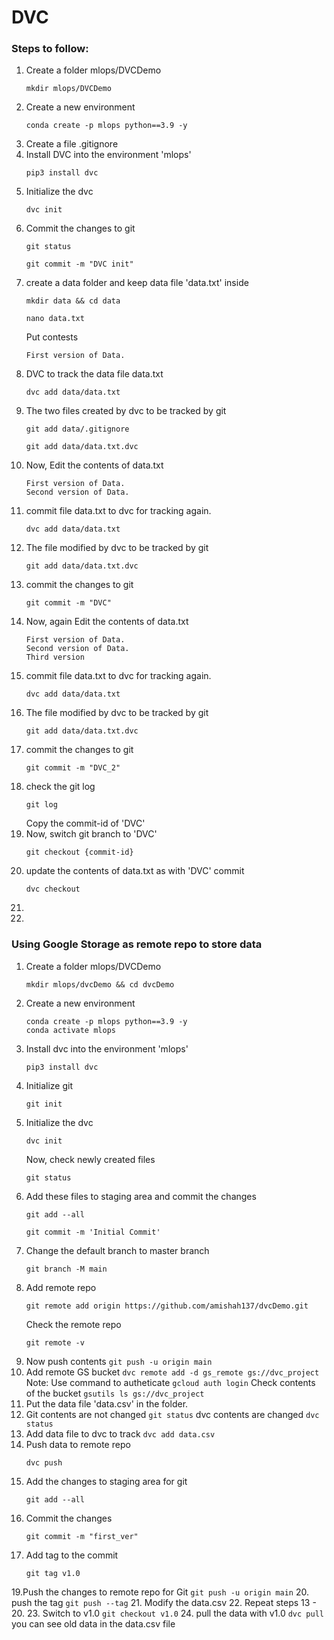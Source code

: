 # DVC

### Steps to follow:
  1. Create a folder mlops/DVCDemo
     ```
     mkdir mlops/DVCDemo
     ```
  2. Create a new environment
     ```
     conda create -p mlops python==3.9 -y
     ```
  3. Create a file .gitignore
  4. Install DVC into the environment 'mlops'
     ```
     pip3 install dvc
     ```
  5. Initialize the dvc
     ```
     dvc init
     ```
  6. Commit the changes to git
     ```
     git status
     ```
     ```
     git commit -m "DVC init"
     ```
  7. create a data folder and keep data file 'data.txt' inside
     ```
     mkdir data && cd data
     ```
     ```
     nano data.txt
     ```
     Put contests
     ```
     First version of Data.
     ```
  9. DVC to track the data file data.txt
     ```
     dvc add data/data.txt
     ```
  11. The two files created by dvc to be tracked by git
      ```
      git add data/.gitignore
      ```
      ```
      git add data/data.txt.dvc
      ```
  12. Now, Edit the contents of data.txt
      ```
      First version of Data.
      Second version of Data.
      ```
  14. commit file data.txt to dvc for tracking again.
      ```
      dvc add data/data.txt
      ```
  15. The file modified by dvc to be tracked by git
      ```
      git add data/data.txt.dvc
      ```
  16. commit the changes to git
      ```
      git commit -m "DVC"
      ```
  18. Now, again Edit the contents of data.txt
      ```
      First version of Data.
      Second version of Data.
      Third version
      ```
  14. commit file data.txt to dvc for tracking again.
      ```
      dvc add data/data.txt
      ```
  15. The file modified by dvc to be tracked by git
      ```
      git add data/data.txt.dvc
      ```
  16. commit the changes to git
      ```
      git commit -m "DVC_2"
      ```
  17. check the git log
      ```
      git log
      ```
      Copy the commit-id of 'DVC'
  18. Now, switch git branch to 'DVC'
      ```
      git checkout {commit-id}
      ```
  19. update the contents of data.txt as with 'DVC' commit
      ```
      dvc checkout
      ```
  20. 
  21. 


### Using Google Storage as remote repo to store data

  1. Create a folder mlops/DVCDemo
     ```
     mkdir mlops/dvcDemo && cd dvcDemo
     ```
  2. Create a new environment
     ```
     conda create -p mlops python==3.9 -y
     conda activate mlops
     ```
  3. Install dvc into the environment 'mlops'
     ```
     pip3 install dvc
     ```
  4. Initialize git
     ```
     git init
     ```
  5. Initialize the dvc
     ```
     dvc init
     ```
     Now, check newly created files
     ```
     git status
     ```
  7. Add these files to staging area and commit the changes
     ```
     git add --all
     ```
     ```
     git commit -m 'Initial Commit'
     ```
  8. Change the default branch to master branch
     ```
     git branch -M main
     ```
  9. Add remote repo
     ```
     git remote add origin https://github.com/amishah137/dvcDemo.git
     ```
     Check the remote repo
     ```
     git remote -v
     ```
  10. Now push contents
     ```
     git push -u origin main
     ```
  11. Add remote GS bucket
     ```
     dvc remote add -d gs_remote gs://dvc_project 
     ```
     Note: Use command to autheticate
     ```
     gcloud auth login
     ```
     Check contents of the bucket
     ```
     gsutils ls gs://dvc_project
     ```
  12. Put the data file 'data.csv' in the folder.
  13. Git contents are not changed
     ```
     git status
     ```
     dvc contents are changed
     ```
     dvc status
     ```
  14. Add data file to dvc to track
     ```
     dvc add data.csv
     ```
  15. Push data to remote repo
      ```
      dvc push
      ```
  16. Add the changes to staging area for git
      ```
      git add --all
      ```
  17. Commit the changes
      ```
      git commit -m "first_ver"
      ```
  18. Add tag to the commit
      ```
      git tag v1.0
      ```
  19.Push the changes to remote repo for Git
      ```
      git push -u origin main
      ```
  20. push the tag
      ```
      git push --tag
      ```
  21. Modify the data.csv
  22. Repeat steps 13 - 20.
  23. Switch to v1.0
      ```
      git checkout v1.0
      ```
  24. pull the data with v1.0
      ```
      dvc pull
      ```
      you can see old data in the data.csv file




